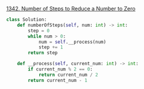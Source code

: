 [1342. Number of Steps to Reduce a Number to Zero](https://leetcode.com/problems/number-of-steps-to-reduce-a-number-to-zero)

```python
class Solution:
    def numberOfSteps(self, num: int) -> int:
        step = 0
        while num > 0:
            num = self.__process(num)
            step += 1
        return step

    def __process(self, current_num: int) -> int:
        if current_num % 2 == 0:
            return current_num / 2
        return current_num - 1

```
